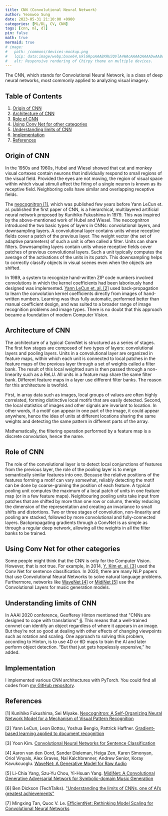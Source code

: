 ```yaml
---
title: CNN (Convolutional Neural Network)
author: Yeonwoo Sung
date: 2023-05-31 21:10:00 +0900
categories: [ML/DL, CV, CNN]
tags: [cnn, ml, dl]
pin: false
math: true
mermaid: true
# image:
#   path: /commons/devices-mockup.png
#   lqip: data:image/webp;base64,UklGRpoAAABXRUJQVlA4WAoAAAAQAAAADwAABwAAQUxQSDIAAAARL0AmbZurmr57yyIiqE8oiG0bejIYEQTgqiDA9vqnsUSI6H+oAERp2HZ65qP/VIAWAFZQOCBCAAAA8AEAnQEqEAAIAAVAfCWkAALp8sF8rgRgAP7o9FDvMCkMde9PK7euH5M1m6VWoDXf2FkP3BqV0ZYbO6NA/VFIAAAA
#   alt: Responsive rendering of Chirpy theme on multiple devices.
---
```


The CNN, which stands for Convolutional Neural Network, is a class of deep neural networks, most commonly applied to analyzing visual imagery.

## Table of Contents

1. [Origin of CNN](#origin-of-cnn)
2. [Architecture of CNN](#architecture-of-cnn)
3. [Role of CNN](#role-of-cnn)
4. [Using Conv Net for other categories](#using-conv-net-for-other-categories)
5. [Understanding limits of CNN](#understanding-limits-of-cnn)
6. [Implementation](#implementation)
7. [References](#references)

## Origin of CNN

In the 1950s and 1960s, Hubel and Wiesel showed that cat and monkey visual cortexes contain neurons that individually respond to small regions of the visual field. Provided the eyes are not moving, the region of visual space within which visual stimuli affect the firing of a single neuron is known as its receptive field. Neighboring cells have similar and overlapping receptive fields.

The [neocognitron [1]](https://link.springer.com/chapter/10.1007/978-3-642-46466-9_18), which was published few years before Yann LeCun et. al. published the first paper of CNN, is a hierarchical, multilayered artificial neural network proposed by Kunihiko Fukushima in 1979. This was inspired by the above-mentioned work of Hubel and Wiesel. The neocognitron introduced the two basic types of layers in CNNs: convolutional layers, and downsampling layers. A convolutional layer contains units whose receptive fields cover a patch of the previous layer. The weight vector (the set of adaptive parameters) of such a unit is often called a filter. Units can share filters. Downsampling layers contain units whose receptive fields cover patches of previous convolutional layers. Such a unit typically computes the average of the activations of the units in its patch. This downsampling helps to correctly classify objects in visual scenes even when the objects are shifted.

In 1989, a system to recognize hand-written ZIP code numbers involved convolutions in which the kernel coefficients had been laboriously hand designed was implemented. [Yann LeCun et. al. [2]](http://yann.lecun.com/exdb/publis/pdf/lecun-01a.pdf) used back-propagation to learn the convolution kernel coefficients directly from images of hand-written numbers. Learning was thus fully automatic, performed better than manual coefficient design, and was suited to a broader range of image recognition problems and image types. There is no doubt that this approach became a foundation of modern Computer Vision.

## Architecture of CNN

The architecture of a typical ConvNet is structured as a series of stages. The first few stages are composed of two types of layers: convolutional layers and pooling layers. Units in a convolutional layer are organized in feature maps, within which each unit is connected to local patches in the feature maps of the previous layer through a set of weights called a filter bank. The result of this local weighted sum is then passed through a non-linearity such as a ReLU. All units in a feature map share the same filter bank. Different feature maps in a layer use different filter banks. The reason for this architecture is twofold.

First, in array data such as images, local groups of values are often highly correlated, forming distinctive local motifs that are easily detected. Second, the local statistics of images and other signals are invariant to location. In other words, if a motif can appear in one part of the image, it could appear anywhere, hence the idea of units at different locations sharing the same weights and detecting the same pattern in different parts of the array.

Mathematically, the filtering operation performed by a feature map is a discrete convolution, hence the name.

## Role of CNN

The role of the convolutional layer is to detect local conjunctions of features from the previous layer, the role of the pooling layer is to merge semantically similar features into one. Because the relative positions of the features forming a motif can vary somewhat, reliably detecting the motif can be done by coarse-graining the position of each feature. A typical pooling unit computes the maximum of a local patch of units in one feature map (or in a few feature maps). Neighbouring pooling units take input from patches that are shifted by more than one row or column, thereby reducing the dimension of the representation and creating an invariance to small shifts and distortions. Two or three stages of convolution, non-linearity and pooling are stacked, followed by more convolutional and fully-connected layers. Backpropagating gradients through a ConvNet is as simple as through a regular deep network, allowing all the weights in all the filter banks to be trained.

## Using Conv Net for other categories

Some people might think that the CNN is only for the Computer Vision. However, that is not true. For example, in 2014, [Y. Kim et. al. [3]](https://arxiv.org/abs/1408.5882) used the Conv Net for sentence classification. In 2020, there are many NLP papers that use Convolutional Neural Networks to solve natural language problems. Furthermore, networks like [WaveNet [4]](https://arxiv.org/abs/1408.5882) or [MidiNet [5]](https://arxiv.org/abs/1703.10847) use the Convolutional Layers for music generation models.

## Understanding limits of CNN

In AAAI 2020 conference, Geofferey Hinton mentioned that "CNNs are designed to cope with translations" [6](https://bdtechtalks.com/2020/03/02/geoffrey-hinton-convnets-cnn-limits/). This means that a well-trained convnet can identify an object regardless of where it appears in an image. But they’re not so good at dealing with other effects of changing viewpoints such as rotation and scaling. One approach to solving this problem, according to Hinton, is to use 4D or 6D maps to train the AI and later perform object detection. “But that just gets hopelessly expensive,” he added.

## Implementation

I implemented various CNN architectures with PyTorch. You could find all codes from [my GitHub repository](https://github.com/YeonwooSung/PyTorch_CNN_Architectures).

## References

[1] Kunihiko Fukushima, Sei Miyake. [Neocognitron: A Self-Organizing Neural Network Model for a Mechanism of Visual Pattern Recognition](https://link.springer.com/chapter/10.1007/978-3-642-46466-9_18)

[2] Yann LeCun, Leon Bottou, Yoshua Bengio, Pattrick Haffner. [Gradient-based learning applied to document recognition](http://yann.lecun.com/exdb/publis/pdf/lecun-01a.pdf)

[3] Yoon Kim. [Convolutional Neural Networks for Sentence Classification](https://arxiv.org/abs/1408.5882)

[4] Aaron van den Oord, Sander Dieleman, Heiga Zen, Karen Simonyan, Oriol Vinyals, Alex Graves, Nal Kalchbrenner, Andrew Senior, Koray Kavukcuoglu. [WaveNet: A Generative Model for Raw Audio](https://arxiv.org/abs/1609.03499)

[5] Li-Chia Yang, Szu-Yu Chou, Yi-Hsuan Yang. [MidiNet: A Convolutional Generative Adversarial Network for Symbolic-domain Music Generation](https://arxiv.org/abs/1703.10847)

[6] Ben Dickson (TechTalks). ["Understanding the limits of CNNs, one of AI’s greatest achievements"](https://bdtechtalks.com/2020/03/02/geoffrey-hinton-convnets-cnn-limits/)

[7] Mingxing Tan, Quoc V. Le. [EfficientNet: Rethinking Model Scaling for Convolutional Neural Networks](https://arxiv.org/abs/1905.11946)
